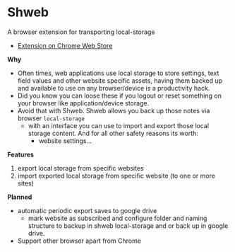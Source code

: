 # Shweb

A browser extension for transporting local-storage

- [Extension on Chrome Web Store](https://chrome.google.com/webstore/detail/shweb/phkmjbhbifbdjbdolkcfepehpdpcojbg)

**Why**

- Often times, web applications use local storage to store settings, text field values and other website specific assets, having them backed up and available to use on any browser/device is a productivity hack.
- Did you know you can loose these if you logout or reset something on your browser like application/device storage.
- Avoid that with Shweb. Shweb allows you back up those notes via browser `local-storage`
  - with an interface you can use to import and export those local storage content. And for all other safety reasons its worth:
    - website settings...

**Features**

1. export local storage from specific websites
2. import exported local storage from specific website (to one or more sites)

**Planned**

- automatic periodic export saves to google drive
  - mark website as subscribed and configure folder and naming structure to backup in shweb local-storage and or back up in google drive.
- Support other browser apart from Chrome
